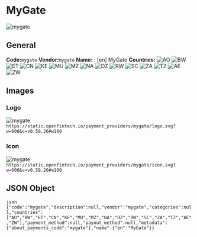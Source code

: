# MyGate 
![mygate](https://static.openfintech.io/payment_providers/mygate/logo.svg?w=600&c=v0.59.26#w100) 
## General 
**Code:**`mygate` 
**Vendor:**`mygate` 
**Name:** 
:	[en] MyGate 
**Countries:** 
![AO](https://cdnjs.cloudflare.com/ajax/libs/flag-icon-css/3.3.0/flags/4x3/AO.svg#w24) 
![BW](https://cdnjs.cloudflare.com/ajax/libs/flag-icon-css/3.3.0/flags/4x3/BW.svg#w24) 
![ET](https://cdnjs.cloudflare.com/ajax/libs/flag-icon-css/3.3.0/flags/4x3/ET.svg#w24) 
![CN](https://cdnjs.cloudflare.com/ajax/libs/flag-icon-css/3.3.0/flags/4x3/CN.svg#w24) 
![KE](https://cdnjs.cloudflare.com/ajax/libs/flag-icon-css/3.3.0/flags/4x3/KE.svg#w24) 
![MU](https://cdnjs.cloudflare.com/ajax/libs/flag-icon-css/3.3.0/flags/4x3/MU.svg#w24) 
![MZ](https://cdnjs.cloudflare.com/ajax/libs/flag-icon-css/3.3.0/flags/4x3/MZ.svg#w24) 
![NA](https://cdnjs.cloudflare.com/ajax/libs/flag-icon-css/3.3.0/flags/4x3/NA.svg#w24) 
![DZ](https://cdnjs.cloudflare.com/ajax/libs/flag-icon-css/3.3.0/flags/4x3/DZ.svg#w24) 
![RW](https://cdnjs.cloudflare.com/ajax/libs/flag-icon-css/3.3.0/flags/4x3/RW.svg#w24) 
![SC](https://cdnjs.cloudflare.com/ajax/libs/flag-icon-css/3.3.0/flags/4x3/SC.svg#w24) 
![ZA](https://cdnjs.cloudflare.com/ajax/libs/flag-icon-css/3.3.0/flags/4x3/ZA.svg#w24) 
![TZ](https://cdnjs.cloudflare.com/ajax/libs/flag-icon-css/3.3.0/flags/4x3/TZ.svg#w24) 
![AE](https://cdnjs.cloudflare.com/ajax/libs/flag-icon-css/3.3.0/flags/4x3/AE.svg#w24) 
![ZW](https://cdnjs.cloudflare.com/ajax/libs/flag-icon-css/3.3.0/flags/4x3/ZW.svg#w24) 
 
## Images 
### Logo 
![mygate](https://static.openfintech.io/payment_providers/mygate/logo.svg?w=600&c=v0.59.26#w100) 
``` https://static.openfintech.io/payment_providers/mygate/logo.svg?w=600&c=v0.59.26#w100 ``` 
### Icon 
![mygate](https://static.openfintech.io/payment_providers/mygate/icon.svg?w=600&c=v0.59.26#w100) 
``` https://static.openfintech.io/payment_providers/mygate/icon.svg?w=600&c=v0.59.26#w100 ``` 
## JSON Object 
```json {"code":"mygate","description":null,"vendor":"mygate","categories":null,"countries":["AO","BW","ET","CN","KE","MU","MZ","NA","DZ","RW","SC","ZA","TZ","AE","ZW"],"payment_method":null,"payout_method":null,"metadata":{"about_payments_code":"mygate"},"name":{"en":"MyGate"}} ``` 
